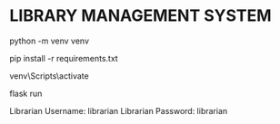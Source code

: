 # LIBRARY MANAGEMENT SYSTEM

python -m venv venv

pip install -r requirements.txt

venv\Scripts\activate

flask run

<!-- ------------------------------------------------------------ -->

Librarian Username: librarian
Librarian Password: librarian